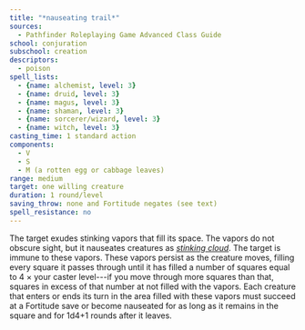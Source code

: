 ```yaml
---
title: "*nauseating trail*"
sources:
  - Pathfinder Roleplaying Game Advanced Class Guide
school: conjuration
subschool: creation
descriptors:
  - poison
spell_lists:
  - {name: alchemist, level: 3}
  - {name: druid, level: 3}
  - {name: magus, level: 3}
  - {name: shaman, level: 3}
  - {name: sorcerer/wizard, level: 3}
  - {name: witch, level: 3}
casting_time: 1 standard action
components:
  - V
  - S
  - M (a rotten egg or cabbage leaves)
range: medium
target: one willing creature
duration: 1 round/level
saving_throw: none and Fortitude negates (see text)
spell_resistance: no
---
```


The target exudes stinking vapors that fill its space. The vapors do not obscure sight, but it nauseates creatures as [*stinking cloud*](/spells/stinking-cloud/). The target is immune to these vapors. These vapors persist as the creature moves, filling every square it passes through until it has filled a number of squares equal to 4 × your caster level---if you move through more squares than that, squares in excess of that number at not filled with the vapors. Each creature that enters or ends its turn in the area filled with these vapors must succeed at a Fortitude save or become nauseated for as long as it remains in the square and for 1d4+1 rounds after it leaves.

